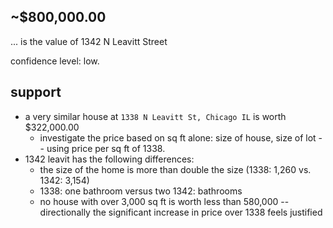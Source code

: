 ## ~$800,000.00
... is the value of 1342 N Leavitt Street

confidence level: low.

## support

* a very similar house at `1338 N Leavitt St, Chicago IL` is worth $322,000.00
  * investigate the price based on sq ft alone: size of house, size of lot -- using price per sq ft of 1338.
* 1342 leavit has the following differences:
  * the size of the home is more than double the size (1338: 1,260 vs. 1342: 3,154)
  * 1338: one bathroom versus two 1342: bathrooms
  * no house with over 3,000 sq ft is worth less than 580,000 -- directionally the significant increase in price over 1338 feels justified